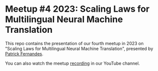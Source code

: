 # Meetup #4 2023: Scaling Laws for Multilingual Neural Machine Translation

This repo contains the presentation of our fourth meetup in 2023 on "Scaling Laws for Multilingual Neural Machine Translation", presented by [Patrick Fernandes](https://patricksf.dev/).

You can also watch the meetup [recording](https://www.youtube.com/watch?v=6JZ9k0a8rsY&t=9s) in our YouTube channel.
